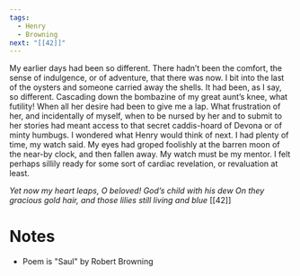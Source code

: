 ```yaml
---
tags:
  - Henry
  - Browning
next: "[[42]]"
---
```

My earlier days had been so different. There hadn’t been the comfort, the sense of indulgence, or of adventure, that there was now. I bit into the last of the oysters and someone carried away the shells. It had been, as I say, so different. Cascading down the bombazine of my great aunt’s knee, what futility! When all her desire had been to give me a lap. What frustration of her, and incidentally of myself, when to be nursed by her and to submit to her stories had meant access to that secret caddis-hoard of Devona or of minty humbugs. I wondered what Henry would think of next. I had plenty of time, my watch said. My eyes had groped foolishly at the barren moon of the near-by clock, and then fallen away. My watch must be my mentor. I felt perhaps sillily ready for some sort of cardiac revelation, or revaluation at least.

*Yet now my heart leaps, O beloved!
God’s child with his dew
On they gracious gold hair, and those lilies still
living and blue* [[42]]

# Notes
- Poem is "Saul" by Robert Browning